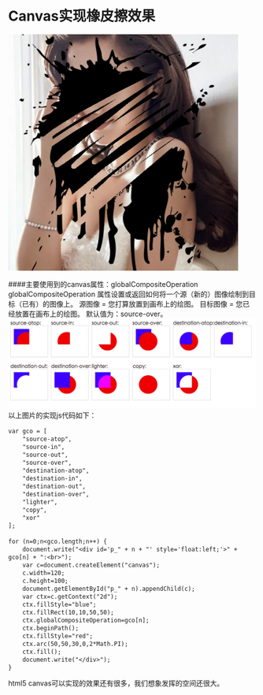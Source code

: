 # Canvas实现橡皮擦效果
![Effect img](https://raw.githubusercontent.com/yovenxu/HTML5/master/Canvas-Eraser-Effect/img/effect.png)

####主要使用到的canvas属性：globalCompositeOperation
globalCompositeOperation 属性设置或返回如何将一个源（新的）图像绘制到目标（已有）的图像上。
源图像 = 您打算放置到画布上的绘图。
目标图像 = 您已经放置在画布上的绘图。
默认值为：source-over。
![globalCompositeOperation img](https://raw.githubusercontent.com/yovenxu/HTML5/master/Canvas-Eraser-Effect/img/globalCompositeOperation.png)
以上图片的实现js代码如下：

	var gco = [
		"source-atop",
		"source-in",
		"source-out",
		"source-over",
		"destination-atop",
		"destination-in",
		"destination-out",
		"destination-over",
		"lighter",
		"copy",
		"xor"
	];

	for (n=0;n<gco.length;n++) {
		document.write("<div id='p_" + n + "' style='float:left;'>" + gco[n] + ":<br>");
		var c=document.createElement("canvas");
		c.width=120;
		c.height=100;
		document.getElementById("p_" + n).appendChild(c);
		var ctx=c.getContext("2d");    
		ctx.fillStyle="blue";
		ctx.fillRect(10,10,50,50);
		ctx.globalCompositeOperation=gco[n];
		ctx.beginPath();
		ctx.fillStyle="red";
		ctx.arc(50,50,30,0,2*Math.PI);
		ctx.fill();
		document.write("</div>");
	}

html5 canvas可以实现的效果还有很多，我们想象发挥的空间还很大。
